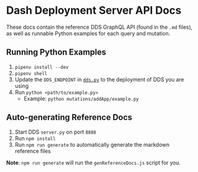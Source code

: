 # Dash Deployment Server API Docs

These docs contain the reference DDS GraphQL API (found in the `.md` files), as well as runnable Python examples for each query and mutation.

## Running Python Examples

1. `pipenv install --dev`
2. `pipenv shell`
3. Update the `DDS_ENDPOINT` in [`dds.py`](./dds.py) to the deployment of DDS you are using
4. Run `python <path/to/example.py>`
   - Example: `python mutations/addApp/example.py`

## Auto-generating Reference Docs

1. Start DDS `server.py` on port `8888`
2. Run `npm install`
3. Run `npm run generate` to automatically generate the markdown reference files

**Note**: `npm run generate` will run the `genReferenceDocs.js` script for you.
